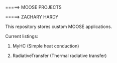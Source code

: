 =====> MOOSE PROJECTS 

=====> ZACHARY HARDY

This repository stores custom MOOSE applications.

Current listings:

1) MyHC (Simple heat conduction)

2) RadiativeTransfer  (Thermal radiative transfer)
